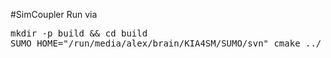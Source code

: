 #SimCoupler
Run via
<pre>
mkdir -p build && cd build
SUMO_HOME="/run/media/alex/brain/KIA4SM/SUMO/svn" cmake ../ && make
</pre>
